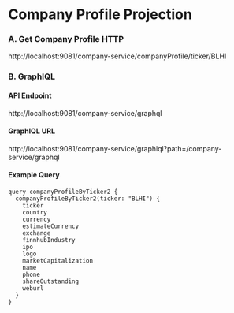 # Company Profile Projection

### A. Get Company Profile HTTP
http://localhost:9081/company-service/companyProfile/ticker/BLHI

### B. GraphIQL
#### API Endpoint
http://localhost:9081/company-service/graphql
#### GraphIQL URL
http://localhost:9081/company-service/graphiql?path=/company-service/graphql
#### Example Query
```
query companyProfileByTicker2 {
  companyProfileByTicker2(ticker: "BLHI") {
    ticker
    country
    currency
    estimateCurrency
    exchange
    finnhubIndustry
    ipo
    logo
    marketCapitalization
    name
    phone
    shareOutstanding
    weburl
  }
}
```
